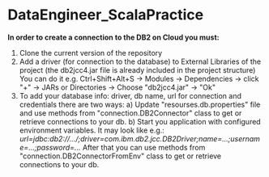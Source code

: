 # DataEngineer_ScalaPractice
<b>In order to create a connection to the DB2 on Cloud you must:</b>
1) Clone the current version of the repository
2) Add a driver (for connection to the database) to External Libraries of the project (the db2jcc4.jar file is already included in the project structure)
   You can do it e.g. Ctrl+Shift+Alt+S -> Modules -> Dependencies -> click "+" -> JARs or Directories -> Choose "db2jcc4.jar" -> "Ok"
3) To add your database info: driver, db name, url for connection and credentials there are two ways:
   a) Update "resourses.db.properties" file and use methods from "connection.DB2Connector" class to get or retrieve connections to your db.
   b) Start you application with configured environment variables. It may look like e.g.:
   <i>url=jdbc:db2://.../;driver=com.ibm.db2.jcc.DB2Driver;name=...;username=...;password=...</i>
   After that you can use methods from "connection.DB2ConnectorFromEnv" class to get or retrieve connections to your db.
